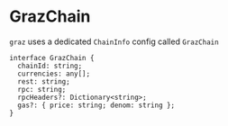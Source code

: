 # GrazChain

`graz` uses a dedicated `ChainInfo` config called `GrazChain`

```tsx
interface GrazChain {
  chainId: string;
  currencies: any[];
  rest: string;
  rpc: string;
  rpcHeaders?: Dictionary<string>;
  gas?: { price: string; denom: string };
}
```
